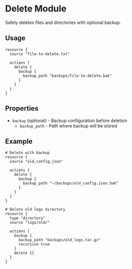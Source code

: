 # Delete Module

Safely deletes files and directories with optional backup.

## Usage

```
resource {
  source "file-to-delete.txt"

  actions {
    delete {
      backup {
        backup_path "backups/file-to-delete.bak"
      }
    }
  }
}
```

## Properties

- `backup` (optional) - Backup configuration before deletion
  - `backup_path` - Path where backup will be stored

## Example

```
# Delete with backup
resource {
  source "old_config.json"

  actions {
    delete {
      backup {
        backup_path "~/backups/old_config.json.bak"
      }
    }
  }
}

# Delete old logs directory
resource {
  type "directory"
  source "logs/old/"

  actions {
    backup {
      backup_path "backups/old_logs.tar.gz"
      recursive true
    }
    delete {}
  }
}
```

